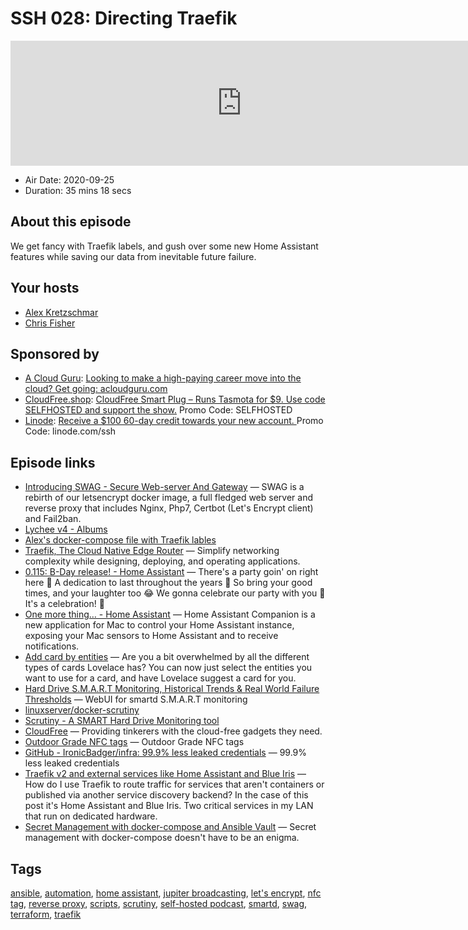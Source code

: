 # SSH 028: Directing Traefik

<iframe src="https://player.fireside.fm/v2/dUlrHQih+mqPqIiGL?theme=dark" width="740" height="200" frameborder="0" scrolling="no"></iframe>

* Air Date: 2020-09-25
* Duration: 35 mins 18 secs

## About this episode

We get fancy with Traefik labels, and gush over some new Home Assistant features while saving our data from inevitable future failure.

## Your hosts
* [Alex Kretzschmar](https://selfhosted.show/hosts/alexktz)
* [Chris Fisher](https://selfhosted.show/hosts/chrislas)

## Sponsored by

  * [A Cloud Guru](https://acloudguru.com/): [Looking to make a high-paying career move into the cloud? Get going: acloudguru.com](https://acloudguru.com/)
  * [CloudFree.shop](https://cloudfree.shop/): [CloudFree Smart Plug – Runs Tasmota for $9. Use code SELFHOSTED and support the show.](https://cloudfree.shop/) Promo Code: SELFHOSTED
  * [Linode](https://linode.com/ssh): [Receive a $100 60-day credit towards your new account. ](https://linode.com/ssh) Promo Code: linode.com/ssh



## Episode links

  * [Introducing SWAG - Secure Web-server And Gateway](https://blog.linuxserver.io/2020/08/21/introducing-swag/ "Introducing SWAG - Secure Web-server And Gateway") — SWAG is a rebirth of our letsencrypt docker image, a full fledged web server and reverse proxy that includes Nginx, Php7, Certbot (Let's Encrypt client) and Fail2ban.
  * [Lychee v4 - Albums](https://gallery.selfhosted.show/ "Lychee v4 - Albums")
  * [Alex's docker-compose file with Traefik lables](https://github.com/IronicBadger/infra/blob/master/dev/traefik/docker-compose.yaml "Alex's docker-compose file with Traefik lables")
  * [Traefik, The Cloud Native Edge Router](https://traefik.io/traefik/ "Traefik, The Cloud Native Edge Router") — Simplify networking complexity while designing, deploying, and operating applications.
  * [0.115: B-Day release! - Home Assistant](https://www.home-assistant.io/blog/2020/09/17/release-115/ "0.115: B-Day release!  - Home Assistant") — There's a party goin' on right here 🕺 A dedication to last throughout the years 🥳 So bring your good times, and your laughter too 😂 We gonna celebrate our party with you 🎁 It's a celebration! 🎉
  * [One more thing… - Home Assistant](https://www.home-assistant.io/blog/2020/09/18/mac-companion/ "One more thing… - Home Assistant") — Home Assistant Companion is a new application for Mac to control your Home Assistant instance, exposing your Mac sensors to Home Assistant and to receive notifications.
  * [Add card by entities](https://www.home-assistant.io/blog/2020/09/17/release-115/#add-card-by-entities "Add card by entities") — Are you a bit overwhelmed by all the different types of cards Lovelace has? You can now just select the entities you want to use for a card, and have Lovelace suggest a card for you.
  * [Hard Drive S.M.A.R.T Monitoring, Historical Trends & Real World Failure Thresholds](https://github.com/AnalogJ/scrutiny "Hard Drive S.M.A.R.T Monitoring, Historical Trends & Real World Failure Thresholds") — WebUI for smartd S.M.A.R.T monitoring
  * [linuxserver/docker-scrutiny](https://github.com/linuxserver/docker-scrutiny/ "linuxserver/docker-scrutiny")
  * [Scrutiny - A SMART Hard Drive Monitoring tool](https://blog.ktz.me/scrutiny-a-smart-hard-drive-monitoring-tool/ "Scrutiny - A SMART Hard Drive Monitoring tool")
  * [CloudFree](https://cloudfree.shop/ "CloudFree") — Providing tinkerers with the cloud-free gadgets they need.
  * [Outdoor Grade NFC tags](https://amzn.to/2FZ45na "Outdoor Grade NFC tags") — Outdoor Grade NFC tags
  * [GitHub - IronicBadger/infra: 99.9% less leaked credentials](https://github.com/ironicbadger/infra "GitHub - IronicBadger/infra: 99.9% less leaked credentials") — 99.9% less leaked credentials
  * [Traefik v2 and external services like Home Assistant and Blue Iris](https://blog.ktz.me/traefik-v2-and-external-services-like-home-assistant/ "Traefik v2 and external services like Home Assistant and Blue Iris") — How do I use Traefik to route traffic for services that aren't containers or published via another service discovery backend? In the case of this post it's Home Assistant and Blue Iris. Two critical services in my LAN that run on dedicated hardware.
  * [Secret Management with docker-compose and Ansible Vault](https://blog.ktz.me/secret-management-with-docker-compose-and-ansible/ "Secret Management with docker-compose and Ansible Vault") — Secret management with docker-compose doesn't have to be an enigma.



## Tags

[ansible](https://selfhosted.show/tags/ansible), [automation](https://selfhosted.show/tags/automation), [home assistant](https://selfhosted.show/tags/home%20assistant), [jupiter broadcasting](https://selfhosted.show/tags/jupiter%20broadcasting), [let's encrypt](https://selfhosted.show/tags/let's%20encrypt), [nfc tag](https://selfhosted.show/tags/nfc%20tag), [reverse proxy](https://selfhosted.show/tags/reverse%20proxy), [scripts](https://selfhosted.show/tags/scripts), [scrutiny](https://selfhosted.show/tags/scrutiny), [self-hosted podcast](https://selfhosted.show/tags/self-hosted%20podcast), [smartd](https://selfhosted.show/tags/smartd), [swag](https://selfhosted.show/tags/swag), [terraform](https://selfhosted.show/tags/terraform), [traefik](https://selfhosted.show/tags/traefik)